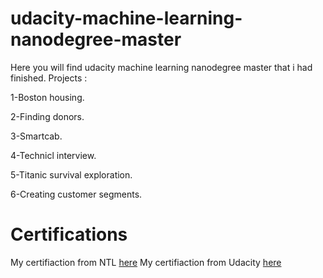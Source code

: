 # udacity-machine-learning-nanodegree-master
Here you will find udacity machine learning nanodegree master that i had finished.
Projects :

1-Boston housing.

2-Finding donors.

3-Smartcab.

4-Technicl interview.

5-Titanic survival exploration.

6-Creating customer segments.

# Certifications 
My certifiaction from NTL [here](NTL.jpeg)
My certifiaction from Udacity [here](Udacity.jpeg)


